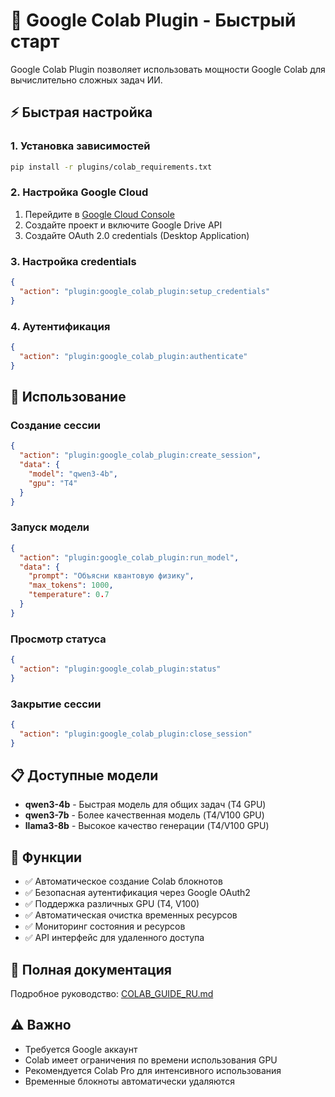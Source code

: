 # 🚀 Google Colab Plugin - Быстрый старт

Google Colab Plugin позволяет использовать мощности Google Colab для вычислительно сложных задач ИИ.

## ⚡ Быстрая настройка

### 1. Установка зависимостей
```bash
pip install -r plugins/colab_requirements.txt
```

### 2. Настройка Google Cloud
1. Перейдите в [Google Cloud Console](https://console.cloud.google.com/)
2. Создайте проект и включите Google Drive API
3. Создайте OAuth 2.0 credentials (Desktop Application)

### 3. Настройка credentials
```json
{
  "action": "plugin:google_colab_plugin:setup_credentials"
}
```

### 4. Аутентификация
```json
{
  "action": "plugin:google_colab_plugin:authenticate"
}
```

## 🎯 Использование

### Создание сессии
```json
{
  "action": "plugin:google_colab_plugin:create_session",
  "data": {
    "model": "qwen3-4b",
    "gpu": "T4"
  }
}
```

### Запуск модели
```json
{
  "action": "plugin:google_colab_plugin:run_model",
  "data": {
    "prompt": "Объясни квантовую физику",
    "max_tokens": 1000,
    "temperature": 0.7
  }
}
```

### Просмотр статуса
```json
{
  "action": "plugin:google_colab_plugin:status"
}
```

### Закрытие сессии
```json
{
  "action": "plugin:google_colab_plugin:close_session"
}
```

## 📋 Доступные модели

- **qwen3-4b** - Быстрая модель для общих задач (T4 GPU)
- **qwen3-7b** - Более качественная модель (T4/V100 GPU) 
- **llama3-8b** - Высокое качество генерации (T4/V100 GPU)

## 🔧 Функции

- ✅ Автоматическое создание Colab блокнотов
- ✅ Безопасная аутентификация через Google OAuth2
- ✅ Поддержка различных GPU (T4, V100)
- ✅ Автоматическая очистка временных ресурсов
- ✅ Мониторинг состояния и ресурсов
- ✅ API интерфейс для удаленного доступа

## 📖 Полная документация

Подробное руководство: [COLAB_GUIDE_RU.md](COLAB_GUIDE_RU.md)

## ⚠️ Важно

- Требуется Google аккаунт
- Colab имеет ограничения по времени использования GPU
- Рекомендуется Colab Pro для интенсивного использования
- Временные блокноты автоматически удаляются
